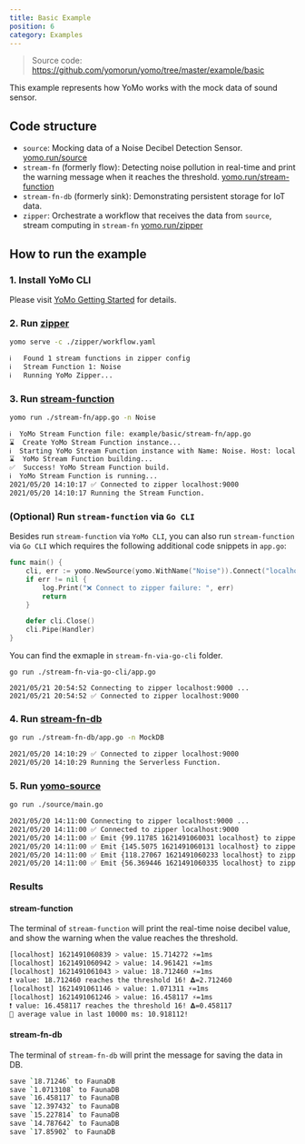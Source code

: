```yaml
---
title: Basic Example
position: 6
category: Examples
---
```


> Source code: https://github.com/yomorun/yomo/tree/master/example/basic

This example represents how YoMo works with the mock data of sound sensor.

## Code structure

+ `source`: Mocking data of a Noise Decibel Detection Sensor. [yomo.run/source](https://docs.yomo.run/source)
+ `stream-fn` (formerly flow): Detecting noise pollution in real-time and print the warning message when it reaches the threshold. [yomo.run/stream-function](https://docs.yomo.run/stream-function)
+ `stream-fn-db` (formerly sink): Demonstrating persistent storage for IoT data.
+ `zipper`: Orchestrate a workflow that receives the data from `source`, stream computing in `stream-fn` [yomo.run/zipper](https://docs.yomo.run/zipper)

## How to run the example

### 1. Install YoMo CLI

Please visit [YoMo Getting Started](https://github.com/yomorun/yomo#1-install-cli) for details.

### 2. Run [zipper](https://docs.yomo.run/zipper)

```bash
yomo serve -c ./zipper/workflow.yaml

ℹ️   Found 1 stream functions in zipper config
ℹ️   Stream Function 1: Noise
ℹ️   Running YoMo Zipper...
```

### 3. Run [stream-function](https://docs.yomo.run/stream-function)

```bash
yomo run ./stream-fn/app.go -n Noise

ℹ️  YoMo Stream Function file: example/basic/stream-fn/app.go
⌛  Create YoMo Stream Function instance...
ℹ️  Starting YoMo Stream Function instance with Name: Noise. Host: localhost. Port: 9000.
⌛  YoMo Stream Function building...
✅  Success! YoMo Stream Function build.
ℹ️  YoMo Stream Function is running...
2021/05/20 14:10:17 ✅ Connected to zipper localhost:9000
2021/05/20 14:10:17 Running the Stream Function.
```

### (Optional) Run `stream-function` via `Go CLI`

Besides run `stream-function` via `YoMo CLI`, you can also run `stream-function` via `Go CLI` which requires the following additional code snippets in `app.go`:

```go
func main() {
	cli, err := yomo.NewSource(yomo.WithName("Noise")).Connect("localhost", 9000)
	if err != nil {
		log.Print("❌ Connect to zipper failure: ", err)
		return
	}

	defer cli.Close()
	cli.Pipe(Handler)
}
```

You can find the exmaple in `stream-fn-via-go-cli` folder.

```shell
go run ./stream-fn-via-go-cli/app.go

2021/05/21 20:54:52 Connecting to zipper localhost:9000 ...
2021/05/21 20:54:52 ✅ Connected to zipper localhost:9000
```

### 4. Run [stream-fn-db](https://docs.yomo.run/stream-function)

```bash
go run ./stream-fn-db/app.go -n MockDB

2021/05/20 14:10:29 ✅ Connected to zipper localhost:9000
2021/05/20 14:10:29 Running the Serverless Function.
```

### 5. Run [yomo-source](https://docs.yomo.run/source)

```bash
go run ./source/main.go

2021/05/20 14:11:00 Connecting to zipper localhost:9000 ...
2021/05/20 14:11:00 ✅ Connected to zipper localhost:9000
2021/05/20 14:11:00 ✅ Emit {99.11785 1621491060031 localhost} to zipper
2021/05/20 14:11:00 ✅ Emit {145.5075 1621491060131 localhost} to zipper
2021/05/20 14:11:00 ✅ Emit {118.27067 1621491060233 localhost} to zipper
2021/05/20 14:11:00 ✅ Emit {56.369446 1621491060335 localhost} to zipper
```

### Results

#### stream-function

The terminal of `stream-function` will print the real-time noise decibel value, and show the warning when the value reaches the threshold.

```bash
[localhost] 1621491060839 > value: 15.714272 ⚡️=1ms
[localhost] 1621491060942 > value: 14.961421 ⚡️=1ms
[localhost] 1621491061043 > value: 18.712460 ⚡️=1ms
❗ value: 18.712460 reaches the threshold 16! 𝚫=2.712460
[localhost] 1621491061146 > value: 1.071311 ⚡️=1ms
[localhost] 1621491061246 > value: 16.458117 ⚡️=1ms
❗ value: 16.458117 reaches the threshold 16! 𝚫=0.458117
🧩 average value in last 10000 ms: 10.918112!
```

#### stream-fn-db

The terminal of `stream-fn-db` will print the message for saving the data in DB.

```bash
save `18.71246` to FaunaDB
save `1.0713108` to FaunaDB
save `16.458117` to FaunaDB
save `12.397432` to FaunaDB
save `15.227814` to FaunaDB
save `14.787642` to FaunaDB
save `17.85902` to FaunaDB
```
